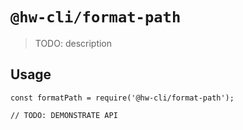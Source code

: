 # `@hw-cli/format-path`

> TODO: description

## Usage

```
const formatPath = require('@hw-cli/format-path');

// TODO: DEMONSTRATE API
```
